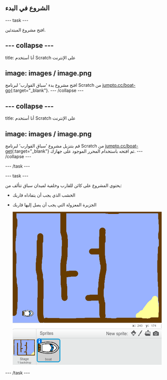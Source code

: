 ## الشروع في البدء

\--- task \---

افتح مشروع المبتدئين.

## \--- collapse \---

title: أنا أستخدم Scratch على الإنترنت

## image: images / image.png

افتح مشروع بدء 'سباق القوارب' لبرنامج Scratch من [jumpto.cc/boat-go](https://scratch.mit.edu/projects/63958014/#editor){:target="_blank"}. \--- /collapse \---

## \--- collapse \---

title: أنا أستخدم Scratch على الإنترنت

## image: images / image.png

قم بتنزيل مشروع 'سباق القوارب' لبرنامج Scratch من [jumpto.cc/boat-get](http:jumpto.cc/boat-get){:target="_blank"} ثم افتحه باستخدام المحرر الموجود على جهازك. \--- /collapse \---

\--- /task \---

\--- task \---

يحتوي المشروع على كائن للقارب وخلفية لميدان سباق تتألف من:

- الخشب الذي يجب أن يتفاداه قاربك
- الجزيرة المعزولة التي يجب أن يصل إليها قاربك
    
    ![لقطة الشاشة](images/boat-starter.png)

\--- /task \---